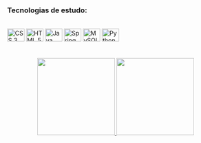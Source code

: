### Tecnologias de estudo: 
<div style="display: inline_block"><br>
  <img align="center" alt="CSS 3" height="30" width="40" src="https://cdn.jsdelivr.net/gh/devicons/devicon/icons/css3/css3-plain-wordmark.svg" />
  <img align="center" alt="HTML 5" height="30" width="40" src="https://cdn.jsdelivr.net/gh/devicons/devicon/icons/html5/html5-plain-wordmark.svg" />
  <img align="center" alt="Java" height="30" width="40" src="https://cdn.jsdelivr.net/gh/devicons/devicon/icons/java/java-original-wordmark.svg" />
  <img align="center" alt="Spring Boot" height="30" width="40" src="https://cdn.jsdelivr.net/gh/devicons/devicon/icons/spring/spring-original-wordmark.svg" />
  <img align="center" alt="MySQL" height="30" width="40" src="https://cdn.jsdelivr.net/gh/devicons/devicon/icons/mysql/mysql-original-wordmark.svg" />    
  <img align="center" alt="Python" height="30" width="40" src="https://cdn.jsdelivr.net/gh/devicons/devicon/icons/python/python-original-wordmark.svg" />


  #
</div>
  <div align="center">
    <a href="https://github.com/MariaPaes">
    <img height="180em" src="https://github-readme-stats.vercel.app/api?username=MariaPaes&show_icons=true&theme=dracula&include_all_commits">
    <img height="180em" src="https://github-readme-stats.vercel.app/api/top-langs/?username=MariaPaes&layout=compact&langs_count=7&theme=dra">


</div>


